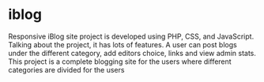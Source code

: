 # iblog
Responsive iBlog site project is developed using PHP, CSS, and JavaScript. Talking about the project, it has lots of features. A user can post blogs under the different category, add editors choice, links and view admin stats. This project is a complete blogging site for the users where different categories are divided for the users
